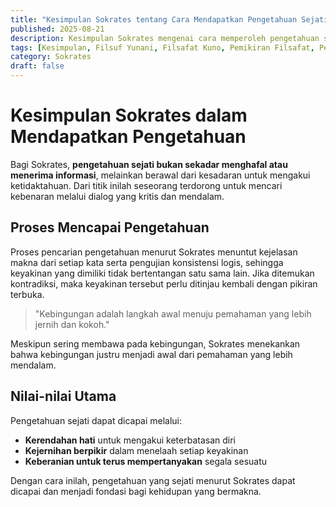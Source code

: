 ```yaml
---
title: "Kesimpulan Sokrates tentang Cara Mendapatkan Pengetahuan Sejati"
published: 2025-08-21
description: Kesimpulan Sokrates mengenai cara memperoleh pengetahuan sejati yang berawal dari kesadaran akan ketidaktahuan, dilanjutkan dengan dialog kritis, kejernihan berpikir, dan keberanian untuk terus mempertanyakan keyakinan.
tags: [Kesimpulan, Filsuf Yunani, Filsafat Kuno, Pemikiran Filsafat, Pengetahuan]
category: Sokrates
draft: false
---
```


# Kesimpulan Sokrates dalam Mendapatkan Pengetahuan

Bagi Sokrates, **pengetahuan sejati bukan sekadar menghafal atau menerima informasi**, melainkan berawal dari kesadaran untuk mengakui ketidaktahuan. Dari titik inilah seseorang terdorong untuk mencari kebenaran melalui dialog yang kritis dan mendalam.

## Proses Mencapai Pengetahuan

Proses pencarian pengetahuan menurut Sokrates menuntut kejelasan makna dari setiap kata serta pengujian konsistensi logis, sehingga keyakinan yang dimiliki tidak bertentangan satu sama lain. Jika ditemukan kontradiksi, maka keyakinan tersebut perlu ditinjau kembali dengan pikiran terbuka.

> "Kebingungan adalah langkah awal menuju pemahaman yang lebih jernih dan kokoh."

Meskipun sering membawa pada kebingungan, Sokrates menekankan bahwa kebingungan justru menjadi awal dari pemahaman yang lebih mendalam.

## Nilai-nilai Utama

Pengetahuan sejati dapat dicapai melalui:
- **Kerendahan hati** untuk mengakui keterbatasan diri
- **Kejernihan berpikir** dalam menelaah setiap keyakinan
- **Keberanian untuk terus mempertanyakan** segala sesuatu

Dengan cara inilah, pengetahuan yang sejati menurut Sokrates dapat dicapai dan menjadi fondasi bagi kehidupan yang bermakna.
